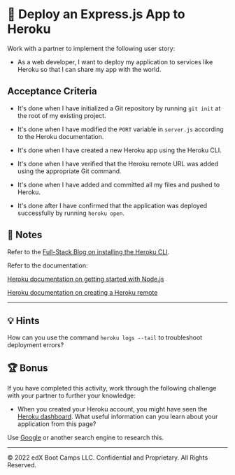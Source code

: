 # 📖 Deploy an Express.js App to Heroku

Work with a partner to implement the following user story:

- As a web developer, I want to deploy my application to services like Heroku so that I can share my app with the world.

## Acceptance Criteria

- It's done when I have initialized a Git repository by running `git init` at the root of my existing project.

- It's done when I have modified the `PORT` variable in `server.js` according to the Heroku documentation.

- It's done when I have created a new Heroku app using the Heroku CLI.

- It's done when I have verified that the Heroku remote URL was added using the appropriate Git command.

- It's done when I have added and committed all my files and pushed to Heroku.

- It's done after I have confirmed that the application was deployed successfully by running `heroku open`.

## 📝 Notes

Refer to the [Full-Stack Blog on installing the Heroku CLI](https://coding-boot-camp.github.io/full-stack/heroku/how-to-install-the-heroku-cli).

Refer to the documentation:

[Heroku documentation on getting started with Node.js](https://devcenter.heroku.com/articles/getting-started-with-nodejs?singlepage=true)

[Heroku documentation on creating a Heroku remote](https://devcenter.heroku.com/articles/git#creating-a-heroku-remote)

---

## 💡 Hints

How can you use the command `heroku logs --tail` to troubleshoot deployment errors?

## 🏆 Bonus

If you have completed this activity, work through the following challenge with your partner to further your knowledge:

- When you created your Heroku account, you might have seen the [Heroku dashboard](https://dashboard.heroku.com/). What useful information can you learn about your application from this page?

Use [Google](https://www.google.com) or another search engine to research this.

---

© 2022 edX Boot Camps LLC. Confidential and Proprietary. All Rights Reserved.
